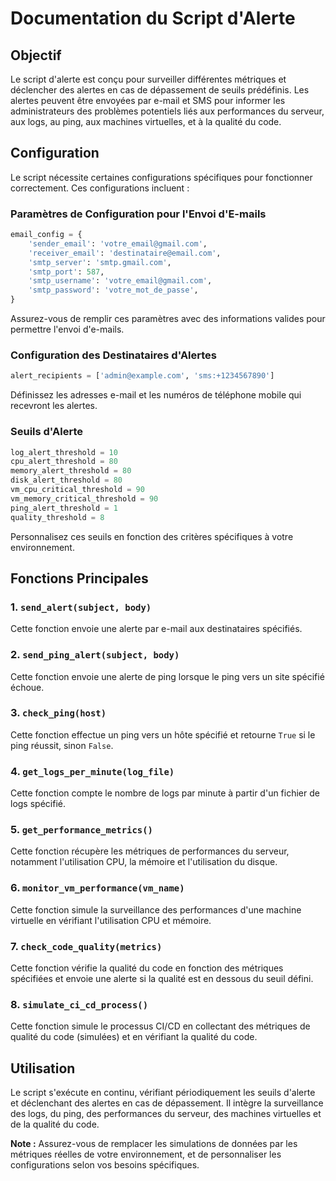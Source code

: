 # Documentation du Script d'Alerte

## Objectif

Le script d'alerte est conçu pour surveiller différentes métriques et déclencher des alertes en cas de dépassement de seuils prédéfinis. Les alertes peuvent être envoyées par e-mail et SMS pour informer les administrateurs des problèmes potentiels liés aux performances du serveur, aux logs, au ping, aux machines virtuelles, et à la qualité du code.

## Configuration

Le script nécessite certaines configurations spécifiques pour fonctionner correctement. Ces configurations incluent :

### Paramètres de Configuration pour l'Envoi d'E-mails

```python
email_config = {
    'sender_email': 'votre_email@gmail.com',
    'receiver_email': 'destinataire@email.com',
    'smtp_server': 'smtp.gmail.com',
    'smtp_port': 587,
    'smtp_username': 'votre_email@gmail.com',
    'smtp_password': 'votre_mot_de_passe',
}
```

Assurez-vous de remplir ces paramètres avec des informations valides pour permettre l'envoi d'e-mails.

### Configuration des Destinataires d'Alertes

```python
alert_recipients = ['admin@example.com', 'sms:+1234567890']
```

Définissez les adresses e-mail et les numéros de téléphone mobile qui recevront les alertes.

### Seuils d'Alerte

```python
log_alert_threshold = 10
cpu_alert_threshold = 80
memory_alert_threshold = 80
disk_alert_threshold = 80
vm_cpu_critical_threshold = 90
vm_memory_critical_threshold = 90
ping_alert_threshold = 1
quality_threshold = 8
```

Personnalisez ces seuils en fonction des critères spécifiques à votre environnement.

## Fonctions Principales

### 1. `send_alert(subject, body)`

Cette fonction envoie une alerte par e-mail aux destinataires spécifiés.

### 2. `send_ping_alert(subject, body)`

Cette fonction envoie une alerte de ping lorsque le ping vers un site spécifié échoue.

### 3. `check_ping(host)`

Cette fonction effectue un ping vers un hôte spécifié et retourne `True` si le ping réussit, sinon `False`.

### 4. `get_logs_per_minute(log_file)`

Cette fonction compte le nombre de logs par minute à partir d'un fichier de logs spécifié.

### 5. `get_performance_metrics()`

Cette fonction récupère les métriques de performances du serveur, notamment l'utilisation CPU, la mémoire et l'utilisation du disque.

### 6. `monitor_vm_performance(vm_name)`

Cette fonction simule la surveillance des performances d'une machine virtuelle en vérifiant l'utilisation CPU et mémoire.

### 7. `check_code_quality(metrics)`

Cette fonction vérifie la qualité du code en fonction des métriques spécifiées et envoie une alerte si la qualité est en dessous du seuil défini.

### 8. `simulate_ci_cd_process()`

Cette fonction simule le processus CI/CD en collectant des métriques de qualité du code (simulées) et en vérifiant la qualité du code.

## Utilisation

Le script s'exécute en continu, vérifiant périodiquement les seuils d'alerte et déclenchant des alertes en cas de dépassement. Il intègre la surveillance des logs, du ping, des performances du serveur, des machines virtuelles et de la qualité du code.

**Note :** Assurez-vous de remplacer les simulations de données par les métriques réelles de votre environnement, et de personnaliser les configurations selon vos besoins spécifiques.
